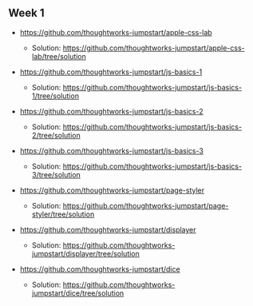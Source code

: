 ## Week 1

- https://github.com/thoughtworks-jumpstart/apple-css-lab
	- Solution: https://github.com/thoughtworks-jumpstart/apple-css-lab/tree/solution

- https://github.com/thoughtworks-jumpstart/js-basics-1
	- Solution: https://github.com/thoughtworks-jumpstart/js-basics-1/tree/solution

- https://github.com/thoughtworks-jumpstart/js-basics-2
	- Solution: https://github.com/thoughtworks-jumpstart/js-basics-2/tree/solution

- https://github.com/thoughtworks-jumpstart/js-basics-3
	- Solution: https://github.com/thoughtworks-jumpstart/js-basics-3/tree/solution

- https://github.com/thoughtworks-jumpstart/page-styler
	- Solution: https://github.com/thoughtworks-jumpstart/page-styler/tree/solution

- https://github.com/thoughtworks-jumpstart/displayer
	- Solution: https://github.com/thoughtworks-jumpstart/displayer/tree/solution

- https://github.com/thoughtworks-jumpstart/dice
	- Solution: https://github.com/thoughtworks-jumpstart/dice/tree/solution


